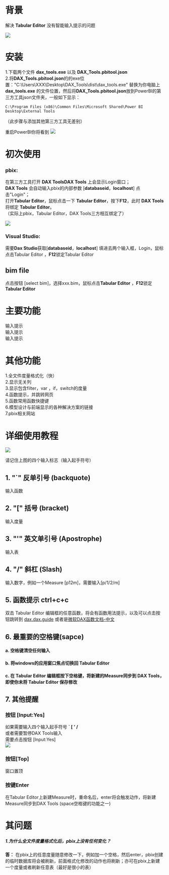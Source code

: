 


# 背景
解决 **Tabular Editor** 没有智能输入提示的问题  

![](image/g1.gif)

# 安装

1.下载两个文件
**dax_tools.exe** 以及 **DAX_Tools.pbitool.json**  
2.将**DAX_Tools.pbitool.json**的的exe位置："C:\\Users\\XXX\\Desktop\\DAX_Tools\\dist\\dax_tools.exe"
替换为你电脑上**dax_tools.exe** 的文件位置，然后将**DAX_Tools.pbitool.json**放到PowerBI的第三方工具json文件夹，一般如下显示：
```
C:\Program Files (x86)\Common Files\Microsoft Shared\Power BI Desktop\External Tools
```
（此步骤与添加其他第三方工具无差别）  

重启PowerBI你将看到
![](image\ig1.png)


# 初次使用
### pbix:
在第三方工具打开 **DAX ToolsDAX Tools** 上会显示Login窗口；  
**DAX Tools** 会自动输入pbix的内部参数 [**databaseid**，**localhost**] 点击"Login"；  
打开**Tabular Editor**，鼠标点击一下 **Tabular Editor**，按下**F12**，此时 **DAX Tools** 将绑定 **Tabular Editor**。  
（实际上pbix，Tabular Editor，DAX Tools三方相互绑定了）  

![](image/im2.png)


### Visual Studio:
需要**Dax Studio**获取[**databaseid**，**localhost**] 填进去两个输入框，Login，鼠标点击Tabular Editor ，**F12**锁定Tabular Editor


## bim file
点击按钮 [select bim]，选择xxx.bim，鼠标点击**Tabular Editor** ，**F12**锁定**Tabular Editor**



#  主要功能
输入提示  
输入提示  
输入提示


# 其他功能
1.全文件度量格式化（快）  
2.显示无关列  
3.显示包含filter，var ，if，switch的度量  
4.函数提示，并跳转网页  
5.函数常用函数快捷键  
6.模型设计与前端显示的各种解决方案的链接  
7.pbix相关网站  

# 详细使用教程

![](image\ig3.jpg)

请记住上图的四个输入标志（输入起手符号）

## 1. "`" 反单引号 (backquote)
输入函数

## 2. "[" 括号 (bracket)
输入度量

## 3. "'" 英文单引号 (Apostrophe)
输入表

## 4. "/" 斜杠 (Slash)
输入数字，例如一个Measure [p12m]，需要输入[p/1/2/m]


## 5. 函数提示 ctrl+c+c
双击 Tabular Editor 编辑框的任意函数，将会有函数用法提示，以及可以点击按钮跳转到 [dax.dax.guide](https://dax.guide/) 或者是[微软DAX函数文档-中文](https://docs.microsoft.com/zh-cn/dax/)

## 6. 最重要的空格键(sapce)
#### a. 空格键清空任何输入 
#### b. 将windows的应用窗口焦点切换回 Tabular Editor  
#### c. 在 Tabular Editor 编辑框按下空格键，将新建的Measure同步到 DAX Tools，即使你未将 Tabular Editor 保存修改  

## 7. 其他提醒

### 按钮 [Input:Yes]
如果需要输入四个输入起手符号  **` [ ' /**  
或者需要暂停DAX Tools输入  
需要点击按钮 [Input:Yes]  
![](image/im_input.png)

### 按钮[Top]
窗口置顶

### 按键Enter
在Tabular Editor上新建Measure时，重命名后，enter将会触发动作，将新建Measure同步到DAX Tools (space空格键的功能之一)



# 其问题
##### 1.为什么全文件度量格式化后，pbix上没有任何变化？  
**答：** 在pbix上的任意度量随意修改一下，例如加一个空格，然后enter，pbix创建的临时数据库将会被刷新，前面格式化修改的动作也将刷新；亦可在pbix上新建一个度量或者刷新任意表（最好是很小的表）


